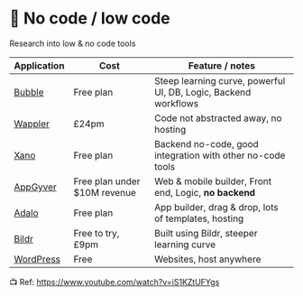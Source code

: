 
# 🔨&nbsp;No code / low code

Research into low &amp; no code tools

|Application|Cost|Feature / notes|
|-----------|----|--|
|[Bubble](https://bubble.io/)|Free plan|Steep learning curve, powerful UI, DB, Logic, Backend workflows|
|[Wappler](https://wappler.io/)|£24pm|Code not abstracted away, no hosting|
|[Xano](https://www.xano.com/)|Free plan|Backend no-code, good integration with other no-code tools|
|[AppGyver](https://www.appgyver.com/)|Free plan under $10M revenue|Web & mobile builder, Front end, Logic, **no backend**|
|[Adalo](https://www.adalo.com/)|Free plan|App builder, drag & drop, lots of templates, hosting|
|[Bildr](https://www.bildr.com/)|Free to try, £9pm|Built using Bildr, steeper learning curve|
|[WordPress](https://wordpress.com/)|Free|Websites, host anywhere|

📺&nbsp;Ref: https://www.youtube.com/watch?v=iS1KZtUFYgs
